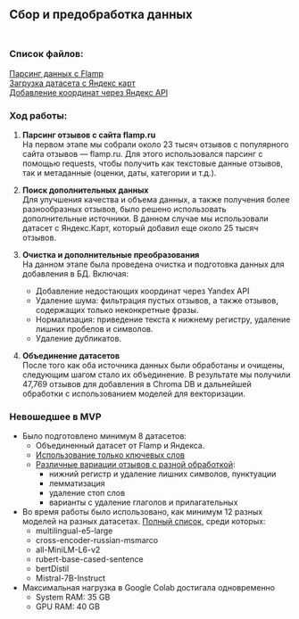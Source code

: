## Сбор и предобработка данных <br><br>

### Список файлов:<br>

[Парсинг данных с Flamp](flamp.ipynb) <br>
[Загрузка датасета с Яндекс карт](data_yandex.ipynb) <br>
[Добавление координат через Яндекс API](address_Sdk.ipynb)<br>

### Ход работы:

1. **Парсинг отзывов с сайта flamp.ru** <br>
   На первом этапе мы собрали около 23 тысяч отзывов с популярного сайта отзывов — flamp.ru. Для этого использовался парсинг с помощью requests, чтобы получить как текстовые данные отзывов, так и метаданные (оценки, даты, категории и т.д.).
2. **Поиск дополнительных данных** <br>
   Для улучшения качества и объема данных, а также получения более разнообразных отзывов, было решено использовать дополнительные источники. В данном случае мы использовали датасет с Яндекс.Карт, который добавил еще около 25 тысяч отзывов.
3. **Очистка и дополнительные преобразования** <br>
   На данном этапе была проведена очистка и подготовка данных для добавления в БД. Включая:
   - Добавление недостающих координат через Yandex API
   - Удаление шума: фильтрация пустых отзывов, а также отзывов, содержащих только неконкретные фразы.
   - Нормализация: приведение текста к нижнему регистру, удаление лишних пробелов и символов.
   - Удаление дубликатов.

4. **Объединение датасетов** <br>
   После того как оба источника данных были обработаны и очищены, следующим шагом стало их объединение. В результате мы получили 47,769 отзывов для добавления в Chroma DB и дальнейшей обработки с использованием моделей для векторизации.

### Невошедшее в MVP<br>
- Было подготовлено минимум 8 датасетов:
  - Объединенный датасет от Flamp и Яндекса.
  - [Использование только ключевых слов](feature_extraction.ipynb)
  - [Различные вариации отзывов с разной обработкой](reviews_cleaning.ipynb):
    - нижний регистр и удаление лишних символов, пунктуации
    - лемматизация
    - удаление стоп слов
    - варианты с удаление глаголов и прилагательных
- Во время работы было использовано, как минимум 12 разных моделей на разных датасетах. [Полный список](https://github.com/miptds2024/team-8/blob/main/database/chroma.ipynb), среди которых:
  - multilingual-e5-large
  - cross-encoder-russian-msmarco
  - all-MiniLM-L6-v2
  - rubert-base-cased-sentence
  - bertDistil
  - Mistral-7B-Instruct
- Максимальная нагрузка в Google Colab достигала одновременно
  - System RAM: 35 GB
  - GPU RAM: 40 GB
